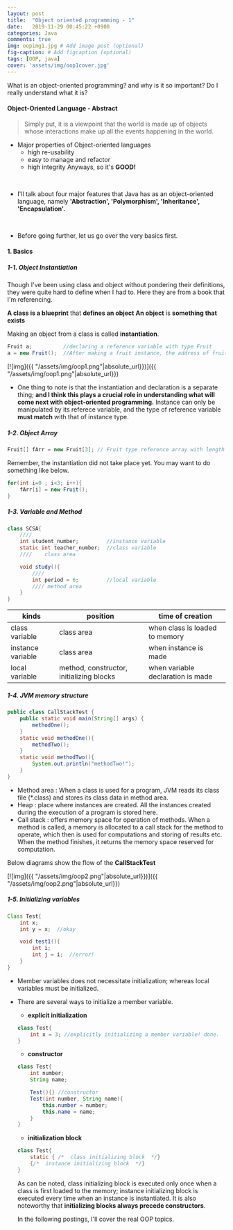 ```yaml
---
layout: post
title:  "Object oriented programming - 1"
date:   2019-11-29 00:45:22 +0900
categories: Java
comments: true
img: oopimg1.jpg # Add image post (optional)
fig-caption: # Add figcaption (optional)
tags: [OOP, java]
cover: 'assets/img/oop1cover.jpg'
---
```


What is an object-oriented programming? and why is it so important?
Do I really understand what it is?


#### Object-Oriented Language - Abstract
> Simply put, it is a viewpoint that the world is made up of objects whose interactions make up all the events happening in the world.

- Major properties of Object-oriented languages
    - high re-usability
    - easy to manage and refactor
    - high integrity
Anyways, so it's **GOOD!**
<br>

- I'll talk about four major features that Java has as an object-oriented language, namely **'Abstraction', 'Polymorphism', 'Inheritance', 'Encapsulation'.**
<br>


- Before going further, let us go over the very basics first.

#### 1. Basics

##### 1-1. Object Instantiation

Though I've been using class and object without pondering their definitions, they were quite hard to define when I had to. Here they are from a book that I'm referencing.

**A class is a blueprint** that **defines an object**
**An object** is **something that exists**

Making an object from a class is called **instantiation**.

```java
Fruit a;          //declaring a reference variable with type Fruit
a = new Fruit();  //After making a fruit instance, the address of fruit instance is saved in a
```

[![img]({{ "/assets/img/oop1.png"|absolute_url}})]({{ "/assets/img/oop1.png"|absolute_url}})

- One thing to note is that the instantiation and declaration is a separate thing; **and I think this plays a crucial role in understanding what will come next with object-oriented programming.** Instance can only be manipulated by its referece variable, and the type of reference variable **must match** with that of instance type. 

##### 1-2. Object Array

```java
Fruit[] fArr = new Fruit[3]; // Fruit type reference array with length 3
```
Remember, the instantiation did not take place yet. You may want to do something like below.

```java
for(int i=0 ; i<3; i++){
    fArr[i] = new Fruit();
}
```

##### 1-3. Variable and Method

```java
class SCSA{
    ////
    int student_number;         //instance variable
    static int teacher_number;  //class variable
    ////    class area

    void study(){
        ////
        int period = 6;         //local variable
        //// method area
    }
}
```
| kinds             | position                                 | time of creation                  |
|-------------------|------------------------------------------|-----------------------------------|
| class variable    | class area                               | when class is loaded to memory    |
| instance variable | class area                               | when instance is made             |
| local variable    | method, constructor, initializing blocks | when variable declaration is made |


##### 1-4. JVM memory structure

```java
public class CallStackTest {
    public static void main(String[] args) {
        methodOne();
    }
    static void methodOne(){
        methodTwo();
    }
    static void methodTwo(){
        System.out.println("methodTwo!");
    }
}
```

- Method area
    : When a class is used for a program, JVM reads its class file (*.class) and stores its class data in method area. 
- Heap
    : place where instances are created. All the instances created during the execution of a program is stored here.
- Call stack
    : offers memory space for operation of methods. When a method is called, a memory is allocated to a call stack for the method to operate, which then is used for computations and storing of results etc. When the method finishes, it returns the memory space reserved for computation.

Below diagrams show the flow of the **CallStackTest**

[![img]({{ "/assets/img/oop2.png"|absolute_url}})]({{ "/assets/img/oop2.png"|absolute_url}})

##### 1-5. Initializing variables

```java
Class Test{
    int x;
    int y = x;  //okay

    void test1(){
        int i;
        int j = i;  //error!
    }
}
```
- Member variables does not necessitate initialization; whereas local variables must be initialized. 
- There are several ways to initialize a member variable.
    - __explicit initialization__
    ```java
    class Test{
        int x = 3; //explicitly initializing a member variable! done.
    }
    ```
    - **constructor**
    ```java
    class Test{
        int number;
        String name;

        Test(){} //constructor
        Test(int number, String name){
            this.number = number;
            this.name = name;
        }
    }
    ```

    - **initialization block**
    ```java
    class Test{
        static { /*  class initializing block  */}
        {/*  instance initializing block  */}
    }
    ```
    As can be noted, class initializing block is executed only once when a class is first loaded to the memory; instance initializing block is executed every time when an instance is instantiated. 
    It is also noteworthy that **initializing blocks always precede constructors**.
    <br>

    In the following postings, I'll cover the real OOP topics.